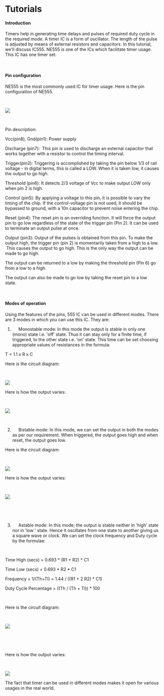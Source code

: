 # Tutorials

#### Introduction

Timers help in generating time delays and pulses of required duty cycle in the required mode. A timer IC is a form of oscillator. The length of the pulse is adjusted by means of external resistors and capacitors. In this tutorial, we'll discuss IC555. NE555 is one of the ICs which facilitate timer usage. This IC has one timer set.

 

#### Pin configuration

NE555 is the most commonly used IC for timer usage. Here is the pin configuration of NE555.

 

![][1]

 

Pin description:

Vcc(pin8), Gnd(pin1): Power supply

Discharge (pin7):  This pin is used to discharge an external capacitor that works together with a resistor to control the timing interval.

Trigger(pin2): Triggering is accomplished by taking the pin below 1/3 of rail voltage - in digital terms, this is called a LOW. When it is taken low, it causes the output to go high.

Threshold (pin6): It detects 2/3 voltage of Vcc to make output LOW only when pin 2 is high.

Control (pin5): By applying a voltage to this pin, it is possible to vary the timing of the chip. If the control-voltage pin is not used, it should be bypassed to ground, with a 10n capacitor to prevent noise entering the chip.

Reset (pin4): The reset pin is an overriding function. It will force the output pin to go low regardless of the state of the trigger pin (Pin 2). It can be used to terminate an output pulse at once.

Output (pin3): Output of the pulses is obtained from this pin. To make the output high, the trigger pin (pin 2) is momentarily taken from a high to a low.  This causes the output to go high. This is the only way the output can be made to go high.

The output can be returned to a low by making the threshold pin (Pin 6) go from a low to a high.

The output can also be made to go low by taking the reset pin to a low state.

 

#### Modes of operation

Using the features of the pins, 555 IC can be used in different modes. There are 3 modes in which you can use this IC. They are:

1.      Monostable mode: In this mode the output is stable in only one (mono) state i.e. 'off' state. Thus it can stay only for a finite time, if triggered, to the other state i.e. 'on' state. This time can be set choosing appropriate values of resistances in the formula:

T = 1.1 x R x C

Here is the circuit diagram:

 

![][2]

Here is how the output varies:

 

![][3]

 

2.      Bistable mode: In this mode, we can set the output in both the modes as per our requirement. When triggered, the output goes high and when reset, the output goes low.

Here is the circuit diagram:

 

![][4]

Here is how the output varies:

 

![][5]

 

 

3.      Astable mode: In this mode; the output is stable neither in 'high' state nor in 'low ' state. Hence it oscillates from one state to another giving us a square wave or clock. We can set the clock frequency and Duty cycle by the formulae:

 

Time High (secs) = 0.693 * (R1 + R2) * C1

Time Low (secs) = 0.693 * R2 * C1

Frequency = 1/(Th+Tl) = 1.44 / ((R1 + 2 R2) * C1)

Duty Cycle Percentage = ((Th / (Th + Tl)) * 100

 

Here is the circuit diagram:

 

![][6]

 

 

Here is how the output varies:

 

![][7]

The fact that timer can be used in different modes makes it open for various usages in the real world.

 

[1]: https://lh4.googleusercontent.com/vCUptYVmDF2mlXOw9-D7f9lCp0pXm9CiVmgd7H0Psd8-VEZQzDWqMilMgCgIT1jNTpleUbq_phxMynkcfpEs0Ahy8d-6XVwiQOP-wcpA75lZiv_xBmv5HyPL
[2]: https://lh4.googleusercontent.com/gQBy_EBgHupZ6QwC8BQOgwxn0rDfyiIIEPIUfRKgIkyKmvFDVnjrYkEHk5teNz6sM732cZrs2Ki8hD8FReodIHdpjeKjjDzHNkBfook3xzYVupMFQ8ImspE4
[3]: https://lh3.googleusercontent.com/SpiqF6S5cETHCoeP-20Jg5A-nCDrqgSAUWzxkl4Wtn8T7eez89vPL4tQO5ZKD6p8s7zscBDIIV6Ko5lrnIQl_gd0npf88VcBRsuchgKu5MubG-YHfSKIc3bd
[4]: https://lh3.googleusercontent.com/4pxR0AsHC6C2K3FvVLipo2sCdndA7Naor_Adm-sD4vr4aNW45Rq4OfiTspz8-WKRcRm4lgT1BBpDQBMsUhg9D5diUuXyMFObMZlDYmXpdwpJCSRnVMwy3n4N
[5]: https://lh5.googleusercontent.com/XaU_Ne_9YbDYdi_Jzdzh3GYSzcI5kUFD57yno3_DXWda88zSQAo_JEI3iltjUi9chldZhMl4GAfI74OBtyM_qRETy8XV3v_VWPvt0pwru-YtWFJzew9r4UKW
[6]: https://lh6.googleusercontent.com/OcK7PgNeAlX0HzsCHgMAMuMx8I73b345axOOS1Nd8akfJuOUZISSaBsaikhePCr7NQQSW3TkCPR4tC0IafWHn1iMaEo6ImDmtHPhYNY6AYpJq3qci7rnRUCK
[7]: https://lh5.googleusercontent.com/0Bs64BkP0d_CbC24yKSI4uNsUqO2UyTzyQTtJQ_YnQC7GIK0ZDwJUeLEIqgeGMH--mYdKppjQNjaISlg6TCvrbunf32-TEHC_VT6lHY-zlAkYJIaV_qhwOS7
